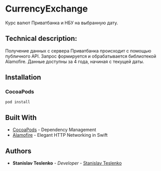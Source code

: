 # CurrencyExchange
Курс валют Приватбанка и НБУ на выбранную дату.

## Technical description:

Получение данных с сервера Приватбанка происходит с помощью публичного API. Запрос формируется и обрабатывается библиотекой 
Alamofire. 
Данные доступны за 4 года, начиная с текущей даты.



## Installation

### CocoaPods
```
pod install
```

## Built With

* [CocoaPods](https://cocoapods.org) - Dependency Management
* [Alamofire](https://github.com/Alamofire/Alamofire) - Elegant HTTP Networking in Swift

## Authors

* **Stanislav Teslenko** - *Developer* - [Stanislav Teslenko](https://github.com/StanislavTeslenko)
